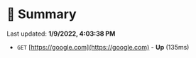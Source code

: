 # 📖 Summary
Last updated: **1/9/2022, 4:03:38 PM**

- `GET` [https://google.com](https://google.com) - **Up** (135ms)
